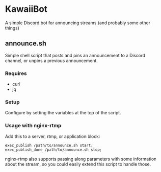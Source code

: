# KawaiiBot
A simple Discord bot for announcing streams (and probably some other things)

## announce.sh
Simple shell script that posts and pins an announcement to a Discord channel, 
or unpins a previous announcement.

### Requires
- curl
- jq

### Setup
Configure by setting the variables at the top of the script.

### Usage with nginx-rtmp
Add this to a server, rtmp, or application block:
```
exec_publish /path/to/announce.sh start;
exec_publish_done /path/to/announce.sh stop;
```
nginx-rtmp also supports passing along parameters with some information
about the stream, so you could easily extend this script to handle those.
